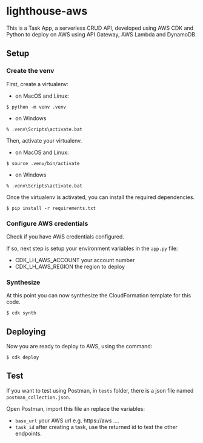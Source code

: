 # lighthouse-aws

This is a Task App, a serverless CRUD API, developed using AWS CDK and Python to deploy on AWS using API Gateway, AWS Lambda and DynamoDB.

## Setup

### Create the venv

First, create a virtualenv:

- on MacOS and Linux:

```
$ python -m venv .venv
```

- on Windows

```
% .venv\Scripts\activate.bat
```

Then, activate your virtualenv.

- on MacOS and Linux:
```
$ source .venv/bin/activate
```

- on Windows

```
% .venv\Scripts\activate.bat
```

Once the virtualenv is activated, you can install the required dependencies.

```
$ pip install -r requirements.txt
```

### Configure AWS credentials

Check if you have AWS credentials configured.

If so, next step is setup your environment variables in the `app.py` file:
* CDK_LH_AWS_ACCOUNT    your account number
* CDK_LH_AWS_REGION     the region to deploy

### Synthesize

At this point you can now synthesize the CloudFormation template for this code.

```
$ cdk synth
```

## Deploying

Now you are ready to deploy to AWS, using the command:

```
$ cdk deploy
```

## Test

If you want to test using Postman, in `tests` folder, there is a json file named `postman_collection.json`.

Open Postman, import this file an replace the variables:
* `base_url`  your AWS url e.g. https://aws ....
* `task_id`  after creating a task, use the returned id to test the other endpoints.
